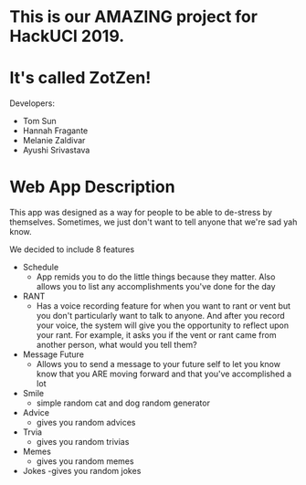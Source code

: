 # This is our AMAZING project for HackUCI 2019.
# It's called ZotZen!
Developers:
  + Tom Sun
  + Hannah Fragante
  + Melanie Zaldivar
  + Ayushi Srivastava

# Web App Description
This app was designed as a way for people to be able to de-stress by themselves. Sometimes, we just don't want to tell anyone that we're sad yah know.

We decided to include 8 features
  + Schedule
     - App remids you to do the little things because they matter. Also allows you to list any accomplishments you've done for        the day
  + RANT
    - Has a voice recording feature for when you want to rant or vent but you don't particularly want to talk to anyone. And          after you record your voice, the system will give you the opportunity to reflect upon your rant. For example, it asks          you if the vent or rant came from another person, what would you tell them?
  + Message Future
    - Allows you to send a message to your future self to let you know know that you ARE moving forward and that you've             accomplished a lot
  + Smile
    - simple random cat and dog random generator
  + Advice
    - gives you random advices
  + Trvia
    - gives you random trivias
  + Memes
    - gives you random memes
  + Jokes
    -gives you random jokes
